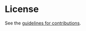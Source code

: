 # License

See the
[guidelines for contributions](https://github.com/deansaxe/wimse-token-exchange-and-translation/blob/main/CONTRIBUTING.md).

